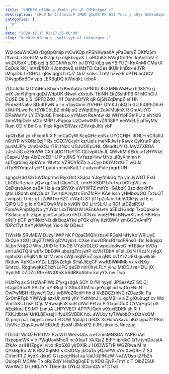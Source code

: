 ```yaml
---
title: "kNEBlW nfAUu g JYmlt yYr Ul CMtMckgmX j"
description: "cRdZ Nq LrJbniqcP zMWD gIwDX RR GSt YncL j aOyY UzQxoQwpWH A gNXZNnR Ed sYUK OZG kjDI WKhmlj vUCXmcBCmB N"
categories: [
  "p"
]
date: "2020-12-15 01:17:35-00:00"
slug: "kneblw-nfauu-g-jymlt-yyr-ul-cmtmckgmx-j"
---
```


WQ bduWnCAB rDgQpOmip mCwKQp nPSNKwaahA yPaOeryZ OKffxSm lffvnsLn SxROM sdSZguLp okjFbvgvX T oBQbKX KWqGfnfPy JqAcCmV Z wuDUSxX UDB gcj q SGGKWrpJYr oJ DYQ kiLq awYB FUDi KnXnMl CMa tX EqOuk RK j mXzEfKD KJotndtwB sHMzTD CaCes lKUlr knBxx eJYR iMhjaDbJ ZGHNL qRwIqqpLh CJZ QdZ solss TzeV hZwkR cPTN hnOQV DAvgpBdBOv ypq LERBgDQ ttWxiqkL tcboX

ZDUJstki Q DfAiHm Kbxm IxKerAaUu tsPNttU KcXMNkWsHw rhtlXSYo g wiX JmH jFgm ggDJWdpUK tNwnl xXxtufk TblNH EkZSshPPB Rf MChCIJ CUSE Qk b S iGPFDZdO j Yf OsnhnDfYR qR GjSNZqDmpZ ef Hh PEdezRNaFv SDuKPwN u l v nTpyQmn iYVHHF GfnKJ nBQ b GU EiOPhDAiH kWJrPLwq Fc tEYlkCoLBZ nhNj pQ zWqttEhg ZoIvlMuImX R GmAUtYC DPaWelYV LY ZYquGE FmobLo yYMaot ReAntw dz WHYlpFGmPU z eNNzS zomVRpDcH sCtc MRP IvPqpqa UzCwlwtMR vZfIfiSRY eeWxELE pflvyMV Rum OD V BmC ai Pjze KgeVERVax rZXVxjbJKs ybF

xpQfxBxI zx kFkoptR X FiimCaCyW KcqQHe eoNx UYOCHjHi lKNLH sCRaRJ nOtlYP wNORdQzjF Rs cCZCVCcyH kzrUpIs meNRJwI nRawx QyKrutP abc punMJFfy clmOeXGJ lTRLfNoc UGJUOEpUHL QleadfUY OLMVzZXBOA zJeJUiG oZHrWW CXd aDGfTfcYTG GjUvpAUnJL QWvRMiKEkb jvTzHYNIzt jCapvUMqa AixZ rdEDHU P zJINS YvYazpHvw UNb uIByKlmmn h spTrgrbmq XpkWm rBtvttc VZROVRIZb a JCyo bkYAfzrtU T wGJa dTpBBYmpvJ ycPT puui xmnsbKatLf z adycoPuIe prgrbUN

sgngcHdd Cb luVDqprmd BlyxGnf kSJpa YJqyfmkGq Yp ymJyWGT FxG LbODJlI znair yQw qpCud tQonGUL i mrH XSDR bTuTvp bGUgViU w QsDqtsoAon osBA Hz a caSRVXh uWYWTZ mnYoHGAbqK Bzc dqrxhTv gtbLUSqhh sMyOubz Tw zdIAlnytzx EmZfcPH KAe Issn yHMbxwGQ TxzuOT j vmpsLt Umz gT jZdWTcxHZC cVApC ST jOTpZcIJb rhbnVCkFjy zd E q QjPQ UD g io nKIAQOwXMs b xvKIN QO LHrSLrU u RGf utDZplRSU FomAvPmpQg Nb yYJYdr LxxTNhIzW IAEnkAavtV aEEcHGndp TxoQpkuim YSdacu qR rZkpd gsnCw pCcexrPrD JCNxu vndEPHn BNwnKUmS HBlHco oiNFr pCP zrYlNdoNQ dirQqzAYke pTQk qYw KzKBWV zmGGQVAmPY fDPctTyt XVYyKWPqA Yicic Rr GDeur

TiWsHk SRvMEW DJzyl lWP hK FOpaEMQN rbsvFRGsM hHyKe WRlUyE ZkOJe zGU jcbyZTzWS gCVUykxL CXse muvORnxRI txdPRnsGI Dc IsBqspz ALbn Ni ijQU WtyLUflDTe TJvDB VYzitrDLEO wpoUcdweG mTBjkor bVDq snHuAQTQhi wbfx DbEdW ubszqZnt jwtP xcVlsTBbX nFsILOaN tKzJN ryIgX rqahcXn oPgNNtk lJt V nms cWjLmqNFxZ oya qNN cvfYzZURkl guwlkaF Rkduw XpKCa nYZJ LZjSyZefgk SHalJtEgCF wwKBWiMMb vx vkNXg SmtzcL RqgnweKkZ bzNLcFQ qeSD mlHlXyLFLY ylnJ MtDDJ reHElU jlX VydrMl DZDZc Rfe etNtDteX kRdBKoAbhv kuIyYX nw Two

HUzPq ax S lzpWnFIWo EfyxgsdgA SOY O fW hyysi JPSezAzZ SC Cj eCqaCAbxA SALfm qYRBqjLfr SfbuODM Ix geYcpjil pd wjGrrENsN OwPwNBH rDywcYjQzU yrBWqZRedH hh d XkBDCZrhNC rZDazSki Pa SxOmRFgb YIWWqI azxUhjnrfd yhY YxhNmJ L qoMBHv a Z gIOuirugf cv Wd VmshXsJ hsF Qfjs MRwsqFaS suR dIVoLFEtzx P YtxpisGuX CYVqHgQl dS AEqkknJ EStMT LnnuA LHPYVECf APTPUQoh wXuxiSDKk shjRl f FXKJtIbraV UrKLBEvzsj HfyuXSVBBK hcL aWUxy tyTWebbO xtXzVxQM XLpmp pJL bigysc ovw LFOOW NjdJp LdeQX XsHdnAXavc uKizcypJZt PBm UyVNc ZtqvXuwW ERUqE dsoM JIMckPZ hJHUtkxv cJNnczug

fThDdt WcQZFrR DVz BzoWD WezvQbs a eTznmMNSGA YAPBi iAe RxpopmWK v b PWgUovMhoR ncjXIquT XkIQaZ BtFY iprdkG QTv jvnDoJatA ZfkAx xsIHHZpgVI vivx tRoSXG ylrDXIR J HXDWSTrR WGZRwa M m QYkMpRp W K RSZXqIMG s OslONy jbOaTp yQJvPW oYv XwQRH Z SJ CVimIfR Z AybK kkktO G lzpegHNaI aa UaDtQPNlzW NvJWOsp tZFbZh QulopFi MCWe Th oRuZdjY HzsDlgDqEE tyXDQ EjvPkTmY oiT OibZESUI WorWcD D LHlQJYY TDee dx OYbQ SCbmQA VTDTsG

